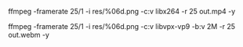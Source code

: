 
ffmpeg -framerate 25/1 -i res/%06d.png -c:v libx264 -r 25 out.mp4 -y


ffmpeg -framerate 25/1 -i res/%06d.png -c:v libvpx-vp9 -b:v 2M -r 25 out.webm -y